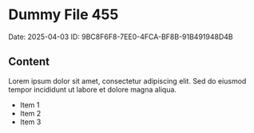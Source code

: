 # Dummy File 455

Date: 2025-04-03
ID: 9BC8F6F8-7EE0-4FCA-BF8B-91B491948D4B

## Content

Lorem ipsum dolor sit amet, consectetur adipiscing elit.
Sed do eiusmod tempor incididunt ut labore et dolore magna aliqua.

* Item 1
* Item 2
* Item 3

